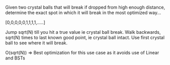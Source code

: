 Given two crystal balls that will break if dropped from high enough distance, determine the exact spot in which it will break in the most optimized way...

[0,0,0,0,0,1,1,1,1,.....]

Jump sqrt(N) till you hit a true value ie crystal ball break.
Walk backwards, sqrt(N) times to last known good point, ie crystal ball intact.
Use first crystal ball to see where it will break.

O(sqrt(N))
=> Best optimization for this use case as it avoids use of Linear and BSTs
